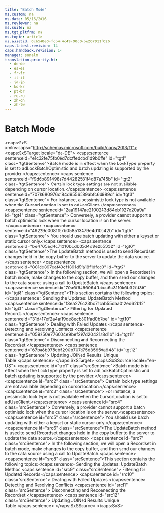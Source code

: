 ```yaml
---
title: "Batch Mode"
ms.custom: na
ms.date: 05/16/2016
ms.reviewer: na
ms.suite: na
ms.tgt_pltfrm: na
ms.topic: article
ms.assetid: 0cb548e0-fcb4-4c49-98c8-be287911f826
caps.latest.revision: 14
caps.handback.revision: 14
manager: sonalm
translation.priority.ht: 
  - de-de
  - es-es
  - fr-fr
  - it-it
  - ja-jp
  - ko-kr
  - pt-br
  - ru-ru
  - zh-cn
  - zh-tw
---
```

# Batch Mode
<?xml version="1.0" encoding="utf-8"?>
<caps:SxS xmlns:caps="http://schemas.microsoft.com/build/caps/2013/11">
  <caps:SxSTarget locale="de-DE">
    <developerConceptualDocument xsi:schemaLocation="http://ddue.schemas.microsoft.com/authoring/2003/5 http://dduestorage.blob.core.windows.net/ddueschema/developer.xsd" xmlns="http://ddue.schemas.microsoft.com/authoring/2003/5" xmlns:xlink="http://www.w3.org/1999/xlink" xmlns:xsi="http://www.w3.org/2001/XMLSchema-instance">
      <introduction>
        <para>
          <caps:sentence sentenceid="e1c32fe75fb06d7dcffeddbd1d9b0ffe" id="tgt1" class="tgtSentence">Batch mode is in effect when the <legacyBold>LockType</legacyBold> property is set to <legacyBold>adLockBatchOptimistic</legacyBold> and batch updating is supported by the provider.</caps:sentence>
          <caps:sentence sentenceid="f9d6b891498a7d44282581f4d87a745b" id="tgt2" class="tgtSentence"> Certain lock type settings are not available depending on cursor location.</caps:sentence>
          <caps:sentence sentenceid="7078680976cf84d9556589abfc6d989d" id="tgt3" class="tgtSentence"> For instance, a pessimistic lock type is not available when the <legacyBold>CursorLocation</legacyBold> is set to <legacyBold>adUseClient</legacyBold>.</caps:sentence>
          <caps:sentence sentenceid="2aa19147ae2100243d84eb1027e20a9a" id="tgt4" class="tgtSentence"> Conversely, a provider cannot support a batch optimistic lock when the cursor location is on the server.</caps:sentence>
          <caps:sentence sentenceid="49229c0081f97b058513479e4d10c42b" id="tgt5" class="tgtSentence"> You should use batch updating with either a keyset or static cursor only.</caps:sentence>
        </para>
        <para>
          <caps:sentence sentenceid="be4765ad4c71310bcdb35d4d9e2b5332" id="tgt6" class="tgtSentence">The <legacyBold>UpdateBatch</legacyBold> method is used to send <legacyBold>Recordset</legacyBold> changes held in the copy buffer to the server to update the data source.</caps:sentence>
          <caps:sentence sentenceid="861dc397eaf49ef1391d5fa18f1dfcc0" id="tgt7" class="tgtSentence"> In the following section, we will open a <legacyBold>Recordset</legacyBold> in batch mode, make changes to the copy buffer, and then send our changes to the data source using a call to <legacyBold>UpdateBatch</legacyBold>.</caps:sentence>
        </para>
        <para>
          <caps:sentence sentenceid="70a6f6496064fbbcc6c3110b6b32fd39" id="tgt8" class="tgtSentence">This section contains the following topics:</caps:sentence>
        </para>
        <list class="bullet">
          <listItem>
            <para>
              <link xlink:href="87123797-831f-48e0-94b5-f669f9ca194a">Sending the Updates: UpdateBatch Method</link>
            </para>
          </listItem>
          <listItem>
            <para>
              <caps:sentence sentenceid="f3ea276c23bc71cab55daa012ed62b12" id="tgt9" class="tgtSentence">
                <link xlink:href="4a798921-d7bb-47c9-a252-550fd9463ec9">Filtering for Updated Records</link> </caps:sentence>
            </para>
          </listItem>
          <listItem>
            <para>
              <caps:sentence sentenceid="31d417ef2a4af19de8ecb801fad0b7be" id="tgt10" class="tgtSentence">
                <link xlink:href="299c37bd-19ff-4261-8571-b9665687e075">Dealing with Failed Updates</link> </caps:sentence>
            </para>
          </listItem>
          <listItem>
            <para>
              <link xlink:href="b28fdd26-c1a4-40ce-a700-2b0c9d201514">Detecting and Resolving Conflicts</link>
            </para>
          </listItem>
          <listItem>
            <para>
              <caps:sentence sentenceid="059250e776004e9bef297d20421a8d1b" id="tgt11" class="tgtSentence">
                <link xlink:href="c5134af7-81d6-4de4-9fd1-cfe29973545e">Disconnecting and Reconnecting the Recordset</link> </caps:sentence>
            </para>
          </listItem>
          <listItem>
            <para>
              <caps:sentence sentenceid="67ba8b975cb5290b707d75d35959a948" id="tgt12" class="tgtSentence">
                <link xlink:href="d52e6926-5c22-43dc-9f32-7b32c1a071e2">Updating JOINed Results: Unique Table</link> </caps:sentence>
            </para>
          </listItem>
        </list>
      </introduction>
      <relatedTopics></relatedTopics>
    </developerConceptualDocument>
  </caps:SxSTarget>
  <caps:SxSSource locale="en-US">
    <developerConceptualDocument xsi:schemaLocation="http://ddue.schemas.microsoft.com/authoring/2003/5 http://dduestorage.blob.core.windows.net/ddueschema/developer.xsd" xmlns="http://ddue.schemas.microsoft.com/authoring/2003/5" xmlns:xlink="http://www.w3.org/1999/xlink" xmlns:xsi="http://www.w3.org/2001/XMLSchema-instance">
      <introduction>
        <para>
          <caps:sentence id="src1" class="srcSentence">Batch mode is in effect when the <legacyBold>LockType</legacyBold> property is set to <legacyBold>adLockBatchOptimistic</legacyBold> and batch updating is supported by the provider.</caps:sentence>
          <caps:sentence id="src2" class="srcSentence"> Certain lock type settings are not available depending on cursor location.</caps:sentence>
          <caps:sentence id="src3" class="srcSentence"> For instance, a pessimistic lock type is not available when the <legacyBold>CursorLocation</legacyBold> is set to <legacyBold>adUseClient</legacyBold>.</caps:sentence>
          <caps:sentence id="src4" class="srcSentence"> Conversely, a provider cannot support a batch optimistic lock when the cursor location is on the server.</caps:sentence>
          <caps:sentence id="src5" class="srcSentence"> You should use batch updating with either a keyset or static cursor only.</caps:sentence>
        </para>
        <para>
          <caps:sentence id="src6" class="srcSentence">The <legacyBold>UpdateBatch</legacyBold> method is used to send <legacyBold>Recordset</legacyBold> changes held in the copy buffer to the server to update the data source.</caps:sentence>
          <caps:sentence id="src7" class="srcSentence"> In the following section, we will open a <legacyBold>Recordset</legacyBold> in batch mode, make changes to the copy buffer, and then send our changes to the data source using a call to <legacyBold>UpdateBatch</legacyBold>.</caps:sentence>
        </para>
        <para>
          <caps:sentence id="src8" class="srcSentence">This section contains the following topics:</caps:sentence>
        </para>
        <list class="bullet">
          <listItem>
            <para>
              <link xlink:href="87123797-831f-48e0-94b5-f669f9ca194a">Sending the Updates: UpdateBatch Method</link>
            </para>
          </listItem>
          <listItem>
            <para>
              <caps:sentence id="src9" class="srcSentence">
                <link xlink:href="4a798921-d7bb-47c9-a252-550fd9463ec9">Filtering for Updated Records</link> </caps:sentence>
            </para>
          </listItem>
          <listItem>
            <para>
              <caps:sentence id="src10" class="srcSentence">
                <link xlink:href="299c37bd-19ff-4261-8571-b9665687e075">Dealing with Failed Updates</link> </caps:sentence>
            </para>
          </listItem>
          <listItem>
            <para>
              <link xlink:href="b28fdd26-c1a4-40ce-a700-2b0c9d201514">Detecting and Resolving Conflicts</link>
            </para>
          </listItem>
          <listItem>
            <para>
              <caps:sentence id="src11" class="srcSentence">
                <link xlink:href="c5134af7-81d6-4de4-9fd1-cfe29973545e">Disconnecting and Reconnecting the Recordset</link> </caps:sentence>
            </para>
          </listItem>
          <listItem>
            <para>
              <caps:sentence id="src12" class="srcSentence">
                <link xlink:href="d52e6926-5c22-43dc-9f32-7b32c1a071e2">Updating JOINed Results: Unique Table</link> </caps:sentence>
            </para>
          </listItem>
        </list>
      </introduction>
      <relatedTopics></relatedTopics>
    </developerConceptualDocument>
  </caps:SxSSource>
</caps:SxS>